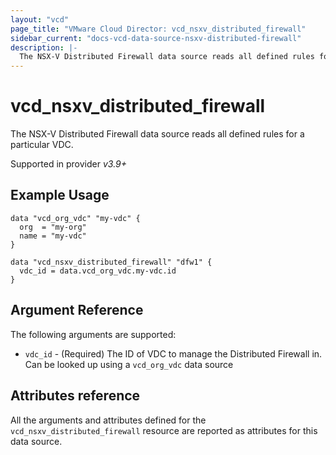 ```yaml
---
layout: "vcd"
page_title: "VMware Cloud Director: vcd_nsxv_distributed_firewall"
sidebar_current: "docs-vcd-data-source-nsxv-distributed-firewall"
description: |-
  The NSX-V Distributed Firewall data source reads all defined rules for a particular VDC
---
```


# vcd\_nsxv\_distributed\_firewall

The NSX-V Distributed Firewall data source reads all defined rules for a particular VDC.

Supported in provider *v3.9+*

## Example Usage

```hcl
data "vcd_org_vdc" "my-vdc" {
  org  = "my-org"
  name = "my-vdc"
}

data "vcd_nsxv_distributed_firewall" "dfw1" {
  vdc_id = data.vcd_org_vdc.my-vdc.id
}
```

## Argument Reference

The following arguments are supported:

* `vdc_id` - (Required) The ID of VDC to manage the Distributed Firewall in. Can be looked up using a `vcd_org_vdc` data source

## Attributes reference

All the arguments and attributes defined for the `vcd_nsxv_distributed_firewall` resource are reported as attributes for this data source.